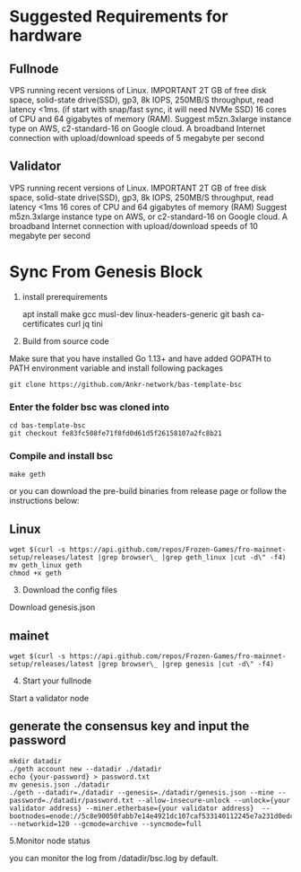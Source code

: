 # Suggested Requirements​ for hardware

## Fullnode​

VPS running recent versions of Linux.
IMPORTANT 2T GB of free disk space, solid-state drive(SSD), gp3, 8k IOPS, 250MB/S throughput, read latency <1ms. (if start with snap/fast sync, it will need NVMe SSD)
16 cores of CPU and 64 gigabytes of memory (RAM).
Suggest m5zn.3xlarge instance type on AWS, c2-standard-16 on Google cloud.
A broadband Internet connection with upload/download speeds of 5 megabyte per second

## Validator​

VPS running recent versions of Linux.
IMPORTANT 2T GB of free disk space, solid-state drive(SSD), gp3, 8k IOPS, 250MB/S throughput, read latency <1ms
16 cores of CPU and 64 gigabytes of memory (RAM)
Suggest m5zn.3xlarge instance type on AWS, or c2-standard-16 on Google cloud.
A broadband Internet connection with upload/download speeds of 10 megabyte per second

# Sync From Genesis Block
1. install prerequirements
   
    apt install  make gcc musl-dev linux-headers-generic git bash ca-certificates curl jq tini

2. Build from source code

Make sure that you have installed Go 1.13+ and have added GOPATH to PATH environment variable and install following packages

    git clone https://github.com/Ankr-network/bas-template-bsc

### Enter the folder bsc was cloned into

    cd bas-template-bsc
    git checkout fe83fc508fe71f8fd0d61d5f26158107a2fc8b21
    


### Compile and install bsc

    make geth

or you can download the pre-build binaries from release page or follow the instructions below:

## Linux

    wget $(curl -s https://api.github.com/repos/Frozen-Games/fro-mainnet-setup/releases/latest |grep browser\_ |grep geth_linux |cut -d\" -f4)
    mv geth_linux geth
    chmod +x geth


3. Download the config files

Download genesis.json 

## mainet

    wget $(curl -s https://api.github.com/repos/Frozen-Games/fro-mainnet-setup/releases/latest |grep browser\_ |grep genesis |cut -d\" -f4)
    
4. Start your fullnode

Start a validator node

## generate the consensus key and input the password

    mkdir datadir
    ./geth account new --datadir ./datadir
    echo {your-password} > password.txt
    mv genesis.json ./datadir
    ./geth --datadir=./datadir --genesis=./datadir/genesis.json --mine --password=./datadir/password.txt --allow-insecure-unlock --unlock={your validator address} --miner.etherbase={your validator address}  --bootnodes=enode://5c8e90050fabb7e14e4921dc107caf533140112245e7a231d0edc49861cd779760ad4804e7034952a5cc79422fa9d31c54e9a6141fb4995af7a6bfce7a39140f@173.212.209.188:30303 --networkid=120 --gcmode=archive --syncmode=full



5.Monitor node status

you can monitor the log from /datadir/bsc.log by default.
